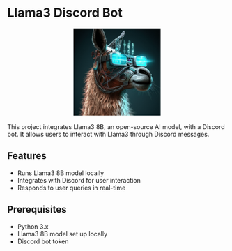 # Llama3 Discord Bot

<p align="center">
  <img src="resources/llama3.png" alt="Llama3 Logo" width="200"/>
</p>

This project integrates Llama3 8B, an open-source AI model, with a Discord bot. It allows users to interact with Llama3 through Discord messages.

## Features

- Runs Llama3 8B model locally
- Integrates with Discord for user interaction
- Responds to user queries in real-time

## Prerequisites

- Python 3.x
- Llama3 8B model set up locally
- Discord bot token

